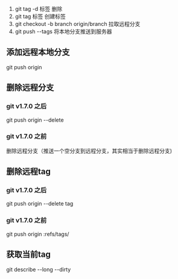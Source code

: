 

1) git tag -d 标签                          删除
2) git tag 标签                             创建标签
3) git checkout -b branch origin/branch     拉取远程分支
4) git push --tags                          将本地分支推送到服务器


## 添加远程本地分支
git push origin <branchName>

## 删除远程分支
### git v1.7.0 之后
git push origin --delete <branchName>
### git v1.7.0 之前
删除远程分支（推送一个空分支到远程分支，其实相当于删除远程分支)  

## 删除远程tag
### git v1.7.0 之后
git push origin --delete tag <tagName>
### git v1.7.0 之前
git push origin :refs/tags/<tagname>

## 获取当前tag
git describe --long --dirty





